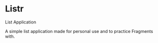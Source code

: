 # Listr
List Application

A simple list application made for personal use and to practice Fragments with.


